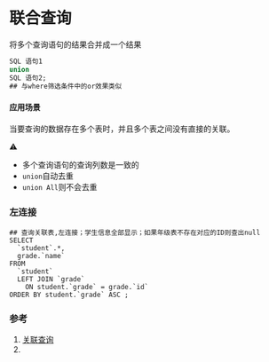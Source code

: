# 联合查询

将多个查询语句的结果合并成一个结果

```sql
SQL 语句1
union 
SQL 语句2;
## 与where筛选条件中的or效果类似
```

#### 应用场景

当要查询的数据存在多个表时，并且多个表之间没有直接的关联。

:warning:

+ 多个查询语句的查询列数是一致的
+ `union`自动去重
+ `union All`则不会去重

### 左连接

```mysql
## 查询关联表,左连接；学生信息全部显示；如果年级表不存在对应的ID则查出null
SELECT 
  `student`.*,
  grade.`name` 
FROM
  `student` 
  LEFT JOIN `grade` 
    ON student.`grade` = grade.`id` 
ORDER BY student.`grade` ASC ;
```



### 参考

1. [关联查询](https://blog.csdn.net/plg17/article/details/78758593)
2. 